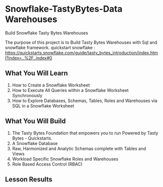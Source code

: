 # Snowflake-TastyBytes-Data Warehouses
Build Snowflake Tasty Bytes Warehouses

The purpose of this project is to Build Tasty Bytes Warehouses with Sql and snowflake framework.
quickstart snowflake : https://quickstarts.snowflake.com/guide/tasty_bytes_introduction/index.html?index=..%2F..index#0


## What You Will Learn
1.  How to Create a Snowflake Worksheet
2.  How to Execute All Queries within a Snowflake Worksheet Synchronously
3.  How to Explore Databases, Schemas, Tables, Roles and Warehouses via SQL in a Snowflake Worksheet
   
## What You Will Build
1.  The Tasty Bytes Foundation that empowers you to run Powered by Tasty Bytes - Quickstarts.
2.  A Snowflake Database
3.  Raw, Harmonized and Analytic Schemas complete with Tables and Views
4.  Workload Specific Snowflake Roles and Warehouses
5.  Role Based Access Control (RBAC)

## Lesson Results
